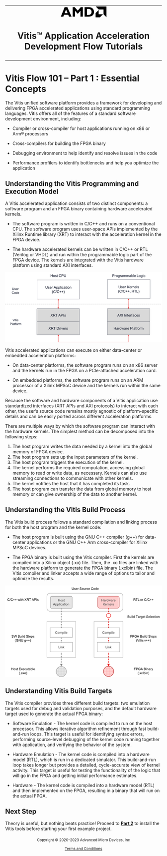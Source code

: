 <table class="sphinxhide" width="100%">
 <tr>
   <td align="center"><img src="https://raw.githubusercontent.com/Xilinx/Image-Collateral/main/xilinx-logo.png" width="30%"/><h1>Vitis™ Application Acceleration Development Flow Tutorials</h1>
   </td>
 </tr>
 <tr>
 <td>
 </td>
 </tr>
</table>

# Vitis Flow 101 – Part 1 : Essential Concepts

The Vitis unified software platform provides a framework for developing and delivering FPGA accelerated applications using standard programming languages. Vitis offers all of the features of a standard software development environment, including:

* Compiler or cross-compiler for host applications running on x86 or Arm® processors

* Cross-compilers for building the FPGA binary

* Debugging environment to help identify and resolve issues in the code

* Performance profilers to identify bottlenecks and help you optimize the application

  

## Understanding the Vitis Programming and Execution Model

A Vitis accelerated application consists of two distinct components: a software program and an FPGA binary containing hardware accelerated kernels. 

* The software program is written in C/C++ and runs on a conventional CPU. The software program uses user-space APIs implemented by the Xilinx Runtime library (XRT) to interact with the acceleration kernel in the FPGA device.

* The hardware accelerated kernels can be written in C/C++ or RTL (Verilog or VHDL) and run within the programmable logic part of the FPGA device. The kernels are integrated with the Vitis hardware platform using standard AXI interfaces.

  

![img](./images/part1_execution_model.png)



Vitis accelerated applications can execute on either data-center or embedded acceleration platforms:

* On data-center platforms, the software program runs on an x86 server and the kernels run in the FPGA on a PCIe-attached acceleration card.

* On embedded platforms, the software program runs on an ARM processor of a Xilinx MPSoC device and the kernels run within the same device. 

Because the software and hardware components of a Vitis application use standardized interfaces (XRT APIs and AXI protocols) to interact with each other, the user’s source code remains mostly agnostic of platform-specific details and can be easily ported across different acceleration platforms.

There are multiple ways by which the software program can interact with the hardware kernels. The simplest method can be decomposed into the following steps:

1. The host program writes the data needed by a kernel into the global memory of FPGA device.
2. The host program sets up the input parameters of the kernel.
3. The host program triggers the execution of the kernel.
4. The kernel performs the required computation, accessing global memory to read or write data, as necessary. Kernels can also use streaming connections to communicate with other kernels.
5. The kernel notifies the host that it has completed its task.
6. The host program can transfer the data from global memory to host memory or can give ownership of the data to another kernel.



## Understanding the Vitis Build Process

The Vitis build process follows a standard compilation and linking process for both the host program and the kernel code:

* The host program is built using the GNU C++ compiler (g++) for data-center applications or the GNU C++ Arm cross-compiler for Xilinx MPSoC devices. 

* The FPGA binary is built using the Vitis compiler. First the kernels are compiled into a Xilinx object (.xo) file. Then, the .xo files are linked with the hardware platform to generate the FPGA binary (.xclbin) file. The Vitis compiler and linker accepts a wide range of options to tailor and optimize the results. 

![img](./images/part1_build_flow.png)



## Understanding Vitis Build Targets

The Vitis compiler provides three different build targets: two emulation targets used for debug and validation purposes, and the default hardware target used to generate the actual FPGA binary:

* Software Emulation - The kernel code is compiled to run on the host processor. This allows iterative algorithm refinement through fast build-and-run loops. This target is useful for identifying syntax errors, performing source-level debugging of the kernel code running together with application, and verifying the behavior of the system.

* Hardware Emulation - The kernel code is compiled into a hardware model (RTL), which is run in a dedicated simulator. This build-and-run loop takes longer but provides a detailed, cycle-accurate view of kernel activity. This target is useful for testing the functionality of the logic that will go in the FPGA and getting initial performance estimates.

* Hardware - The kernel code is compiled into a hardware model (RTL) and then implemented on the FPGA, resulting in a binary that will run on the actual FPGA.



## Next Step

Theory is useful, but nothing beats practice! Proceed to [**Part 2**](./Part2.md) to install the Vitis tools before starting your first example project.

 
<p class="sphinxhide" align="center"><sub>Copyright © 2020–2023 Advanced Micro Devices, Inc</sub></p>

<p class="sphinxhide" align="center"><sup><a href="https://www.amd.com/en/corporate/copyright">Terms and Conditions</a></sup></p>
